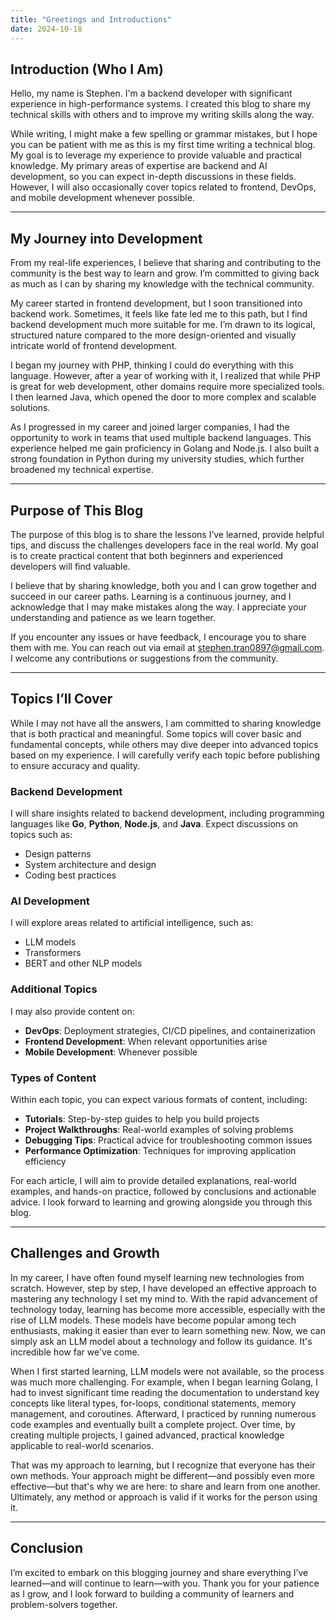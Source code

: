 ```yaml
---
title: "Greetings and Introductions"
date: 2024-10-18
---
```


## Introduction (Who I Am)

Hello, my name is Stephen. I'm a backend developer with significant experience in high-performance systems. I created this blog to share my technical skills with others and to improve my writing skills along the way.

While writing, I might make a few spelling or grammar mistakes, but I hope you can be patient with me as this is my first time writing a technical blog. My goal is to leverage my experience to provide valuable and practical knowledge. My primary areas of expertise are backend and AI development, so you can expect in-depth discussions in these fields. However, I will also occasionally cover topics related to frontend, DevOps, and mobile development whenever possible.

---

## My Journey into Development

From my real-life experiences, I believe that sharing and contributing to the community is the best way to learn and grow. I’m committed to giving back as much as I can by sharing my knowledge with the technical community.

My career started in frontend development, but I soon transitioned into backend work. Sometimes, it feels like fate led me to this path, but I find backend development much more suitable for me. I’m drawn to its logical, structured nature compared to the more design-oriented and visually intricate world of frontend development.

I began my journey with PHP, thinking I could do everything with this language. However, after a year of working with it, I realized that while PHP is great for web development, other domains require more specialized tools. I then learned Java, which opened the door to more complex and scalable solutions.

As I progressed in my career and joined larger companies, I had the opportunity to work in teams that used multiple backend languages. This experience helped me gain proficiency in Golang and Node.js. I also built a strong foundation in Python during my university studies, which further broadened my technical expertise.

---

## Purpose of This Blog

The purpose of this blog is to share the lessons I’ve learned, provide helpful tips, and discuss the challenges developers face in the real world. My goal is to create practical content that both beginners and experienced developers will find valuable.

I believe that by sharing knowledge, both you and I can grow together and succeed in our career paths. Learning is a continuous journey, and I acknowledge that I may make mistakes along the way. I appreciate your understanding and patience as we learn together.

If you encounter any issues or have feedback, I encourage you to share them with me. You can reach out via email at [stephen.tran0897@gmail.com](mailto:stephen.tran0897@gmail.com). I welcome any contributions or suggestions from the community.

---

## Topics I’ll Cover

While I may not have all the answers, I am committed to sharing knowledge that is both practical and meaningful. Some topics will cover basic and fundamental concepts, while others may dive deeper into advanced topics based on my experience. I will carefully verify each topic before publishing to ensure accuracy and quality.

### Backend Development
I will share insights related to backend development, including programming languages like **Go**, **Python**, **Node.js**, and **Java**. Expect discussions on topics such as:
- Design patterns
- System architecture and design
- Coding best practices

### AI Development
I will explore areas related to artificial intelligence, such as:
- LLM models
- Transformers
- BERT and other NLP models

### Additional Topics
I may also provide content on:
- **DevOps**: Deployment strategies, CI/CD pipelines, and containerization
- **Frontend Development**: When relevant opportunities arise
- **Mobile Development**: Whenever possible

### Types of Content
Within each topic, you can expect various formats of content, including:
- **Tutorials**: Step-by-step guides to help you build projects
- **Project Walkthroughs**: Real-world examples of solving problems
- **Debugging Tips**: Practical advice for troubleshooting common issues
- **Performance Optimization**: Techniques for improving application efficiency

For each article, I will aim to provide detailed explanations, real-world examples, and hands-on practice, followed by conclusions and actionable advice. I look forward to learning and growing alongside you through this blog.

---

## Challenges and Growth

In my career, I have often found myself learning new technologies from scratch. However, step by step, I have developed an effective approach to mastering any technology I set my mind to. With the rapid advancement of technology today, learning has become more accessible, especially with the rise of LLM models. These models have become popular among tech enthusiasts, making it easier than ever to learn something new. Now, we can simply ask an LLM model about a technology and follow its guidance. It's incredible how far we've come.

When I first started learning, LLM models were not available, so the process was much more challenging. For example, when I began learning Golang, I had to invest significant time reading the documentation to understand key concepts like literal types, for-loops, conditional statements, memory management, and coroutines. Afterward, I practiced by running numerous code examples and eventually built a complete project. Over time, by creating multiple projects, I gained advanced, practical knowledge applicable to real-world scenarios.

That was my approach to learning, but I recognize that everyone has their own methods. Your approach might be different—and possibly even more effective—but that's why we are here: to share and learn from one another. Ultimately, any method or approach is valid if it works for the person using it.

---

## Conclusion

I’m excited to embark on this blogging journey and share everything I’ve learned—and will continue to learn—with you. Thank you for your patience as I grow, and I look forward to building a community of learners and problem-solvers together.




